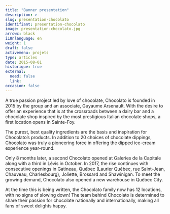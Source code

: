 ```yaml
---
title: "Banner presentation"
description: >-
slug: presentation-chocolato
identifiant: presentation-chocolato 
image: presentation-chocolato.jpg
arrowc: black
i18nlanguage: en
weight: 1
draft: false
activemenu: projets
type: articles
date: 2015-08-01
historique: true
external:
  need: false
  link:
occasion: false
---
```

A true passion project led by love of chocolate, Chocolato is founded in 2015 by the group and an associate, Guyaume Arsenault. With the desire to offer an experience that is at the crossroads between a dairy bar and a chocolate shop inspired by the most prestigious Italian chocolate shops, a first location opens in Sainte-Foy. 

The purest, best quality ingredients are the basis and inspiration for Chocolato’s products. In addition to 20 choices of chocolate dippings, Chocolato was truly a pioneering force in offering the dipped ice-cream experience year-round.

Only 8 months later, a second Chocolato opened at Galeries de la Capitale along with a third in Lévis in October. In 2017, the rise continues with consecutive openings in Gatineau, Québec (Laurier Québec, rue Saint-Jean, Chauveau, Charlesbourg), Joliette, Brossard and Shawinigan. To meet the growing demand, Chocolato also opened a new warehouse in Québec City. 

At the time this is being written, the Chocolato family now has 12 locations, with no signs of slowing down! The team behind Chocolato is determined to share their passion for chocolate nationally and internationally, making all fans of sweet delights happy.
